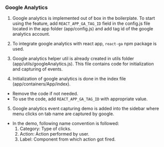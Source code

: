 ### Google Analytics

1. Google analytics is implemented out of box in the boilerplate. To start using the feature, add `REACT_APP_GA_TAG_ID` field in the config.js file located in the app folder (app/config.js) and add tag id of the google analytics account. 

2. To integrate google analytics with react app, `react-ga` npm package is used.

3. Google analytics helper util is already created in utils folder (app/utils/googleAnalytics.js). This file contains code for initialization and capturing of events.

4. Initialization of google analytics is done in the index file (app/containers/App/index). 
- Remove the code if not needed. 
- To use the code, add `REACT_APP_GA_TAG_ID` with appropriate value.

5. Google analytics event capturing demo is added into the sidebar where menu clicks on tab name are captured by google. 
- In the demo, following name convention is followed:
    1. Category: Type of clicks.
    2. Action: Action performed by user.
    3. Label: Component from which action got fired.